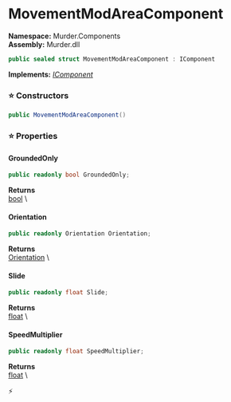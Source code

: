 # MovementModAreaComponent

**Namespace:** Murder.Components \
**Assembly:** Murder.dll

```csharp
public sealed struct MovementModAreaComponent : IComponent
```

**Implements:** _[IComponent](../../Bang/Components/IComponent.html)_

### ⭐ Constructors
```csharp
public MovementModAreaComponent()
```

### ⭐ Properties
#### GroundedOnly
```csharp
public readonly bool GroundedOnly;
```

**Returns** \
[bool](https://learn.microsoft.com/en-us/dotnet/api/System.Boolean?view=net-7.0) \
#### Orientation
```csharp
public readonly Orientation Orientation;
```

**Returns** \
[Orientation](../../Murder/Core/Orientation.html) \
#### Slide
```csharp
public readonly float Slide;
```

**Returns** \
[float](https://learn.microsoft.com/en-us/dotnet/api/System.Single?view=net-7.0) \
#### SpeedMultiplier
```csharp
public readonly float SpeedMultiplier;
```

**Returns** \
[float](https://learn.microsoft.com/en-us/dotnet/api/System.Single?view=net-7.0) \


⚡
